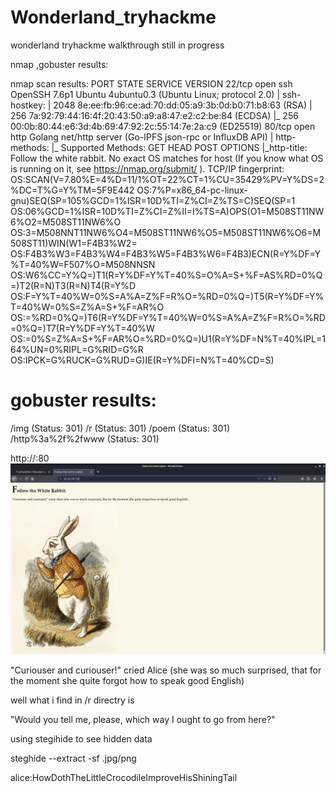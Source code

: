 # Wonderland_tryhackme
wonderland tryhackme walkthrough still in progress

nmap ,gobuster results:

nmap scan results:
PORT   STATE SERVICE VERSION
22/tcp open  ssh     OpenSSH 7.6p1 Ubuntu 4ubuntu0.3 (Ubuntu Linux; protocol 2.0)
| ssh-hostkey: 
|   2048 8e:ee:fb:96:ce:ad:70:dd:05:a9:3b:0d:b0:71:b8:63 (RSA)
|   256 7a:92:79:44:16:4f:20:43:50:a9:a8:47:e2:c2:be:84 (ECDSA)
|_  256 00:0b:80:44:e6:3d:4b:69:47:92:2c:55:14:7e:2a:c9 (ED25519)
80/tcp open  http    Golang net/http server (Go-IPFS json-rpc or InfluxDB API)
| http-methods: 
|_  Supported Methods: GET HEAD POST OPTIONS
|_http-title: Follow the white rabbit.
No exact OS matches for host (If you know what OS is running on it, see https://nmap.org/submit/ ).
TCP/IP fingerprint:
OS:SCAN(V=7.80%E=4%D=11/1%OT=22%CT=1%CU=35429%PV=Y%DS=2%DC=T%G=Y%TM=5F9E442
OS:7%P=x86_64-pc-linux-gnu)SEQ(SP=105%GCD=1%ISR=10D%TI=Z%CI=Z%TS=C)SEQ(SP=1
OS:06%GCD=1%ISR=10D%TI=Z%CI=Z%II=I%TS=A)OPS(O1=M508ST11NW6%O2=M508ST11NW6%O
OS:3=M508NNT11NW6%O4=M508ST11NW6%O5=M508ST11NW6%O6=M508ST11)WIN(W1=F4B3%W2=
OS:F4B3%W3=F4B3%W4=F4B3%W5=F4B3%W6=F4B3)ECN(R=Y%DF=Y%T=40%W=F507%O=M508NNSN
OS:W6%CC=Y%Q=)T1(R=Y%DF=Y%T=40%S=O%A=S+%F=AS%RD=0%Q=)T2(R=N)T3(R=N)T4(R=Y%D
OS:F=Y%T=40%W=0%S=A%A=Z%F=R%O=%RD=0%Q=)T5(R=Y%DF=Y%T=40%W=0%S=Z%A=S+%F=AR%O
OS:=%RD=0%Q=)T6(R=Y%DF=Y%T=40%W=0%S=A%A=Z%F=R%O=%RD=0%Q=)T7(R=Y%DF=Y%T=40%W
OS:=0%S=Z%A=S+%F=AR%O=%RD=0%Q=)U1(R=Y%DF=N%T=40%IPL=164%UN=0%RIPL=G%RID=G%R
OS:IPCK=G%RUCK=G%RUD=G)IE(R=Y%DFI=N%T=40%CD=S)





gobuster results:
===============================================================
/img (Status: 301)
/r (Status: 301)
/poem (Status: 301)
/http%3a%2f%2fwww (Status: 301)



http://<ip>:80
  ![](port80.png)



"Curiouser and curiouser!" cried Alice 
(she was so much surprised, that for the moment she 
quite forgot how to speak good English)


well what i find in 
/r directry is 



"Would you tell me, please, which way I ought to go from here?"

using stegihide to see hidden data 



steghide --extract -sf <img>.jpg/png


alice:HowDothTheLittleCrocodileImproveHisShiningTail

